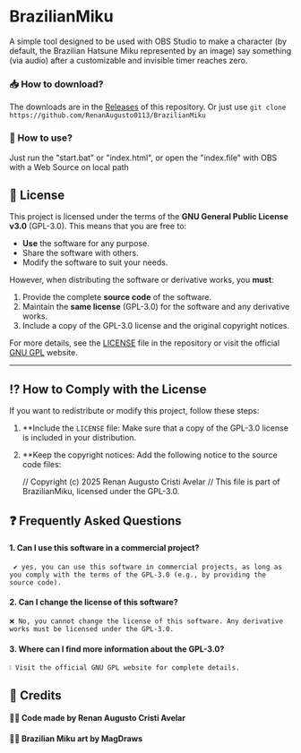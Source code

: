 # BrazilianMiku

A simple tool designed to be used with OBS Studio to make a character (by default, the Brazilian Hatsune Miku represented by an image) say something (via audio) after a customizable and invisible timer reaches zero.

### 📥 How to download?

The downloads are in the [Releases](https://github.com/RenanAugusto0113/BrazilianMiku/releases) of this repository. Or just use
`git clone https://github.com/RenanAugusto0113/BrazilianMiku`

### 🤔 How to use?

Just run the "start.bat" or "index.html", or open the "index.file" with OBS with a Web Source on local path

## 📜 License

This project is licensed under the terms of the **GNU General Public License v3.0** (GPL-3.0). This means that you are free to:

- **Use** the software for any purpose.
- Share the software with others.
- Modify the software to suit your needs.

However, when distributing the software or derivative works, you **must**:

1. Provide the complete **source code** of the software.
2. Maintain the **same license** (GPL-3.0) for the software and any derivative works.
3. Include a copy of the GPL-3.0 license and the original copyright notices.

For more details, see the [LICENSE](LICENSE) file in the repository or visit the official [GNU GPL](https://www.gnu.org/licenses/gpl-3.0.html) website.

---

## ⁉ How to Comply with the License

If you want to redistribute or modify this project, follow these steps:

1. **Include the `LICENSE` file: Make sure that a copy of the GPL-3.0 license is included in your distribution.
2. **Keep the copyright notices: Add the following notice to the source code files:

   // Copyright (c) 2025 Renan Augusto Cristi Avelar
   // This file is part of BrazilianMiku, licensed under the GPL-3.0.

## ❓ Frequently Asked Questions

#### 1. Can I use this software in a commercial project?
     ✔ yes, you can use this software in commercial projects, as long as you comply with the terms of the GPL-3.0 (e.g., by providing the source code).

#### 2. Can I change the license of this software?
    ❌ No, you cannot change the license of this software. Any derivative works must be licensed under the GPL-3.0.
    
#### 3. Where can I find more information about the GPL-3.0?
    ❕ Visit the official GNU GPL website for complete details.

## 👏 Credits

#### 👨‍💻 Code made by Renan Augusto Cristi Avelar  
#### 👨‍🎨 Brazilian Miku art by MagDraws
